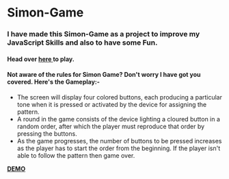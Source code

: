 # Simon-Game
### I have made this Simon-Game as a project to improve my JavaScript Skills and also to have some Fun. <br>

#### Head over  <a href="https://being-vishal.github.io/Simon-Game/"> here </a> to play.

#### Not aware of the rules for Simon Game? Don't worry I have got you covered. Here's the Gameplay:-
<ul>
<li>The screen will display four colored buttons, each producing a particular tone when 
it is pressed or activated by the device for assigning the pattern. 
<li>A round in the game consists of the device lighting a cloured button in a random order, after which the player must reproduce that order by pressing the buttons.
<li>As the game progresses, the number of buttons to be pressed increases as the player has to start the order from the beginning. 
If the player isn't able to follow the pattern then game over.
</ul>
<a href="https://drive.google.com/file/d/1tKnue-RmN2u9dxku00prCf0otwAUS5Ua/view?usp=sharing"> <b>DEMO</b></a>
